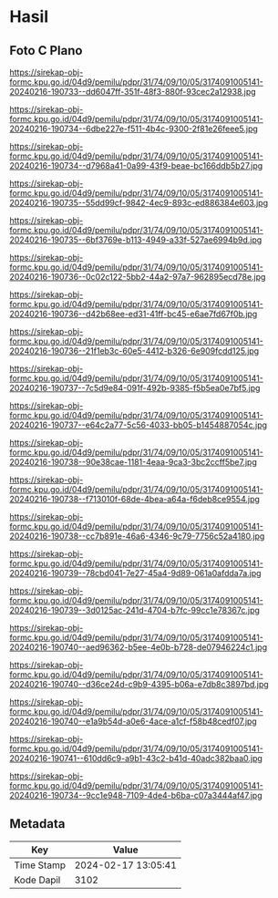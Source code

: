 # Hasil

## Foto C Plano

https://sirekap-obj-formc.kpu.go.id/04d9/pemilu/pdpr/31/74/09/10/05/3174091005141-20240216-190733--dd6047ff-351f-48f3-880f-93cec2a12938.jpg

https://sirekap-obj-formc.kpu.go.id/04d9/pemilu/pdpr/31/74/09/10/05/3174091005141-20240216-190734--6dbe227e-f511-4b4c-9300-2f81e26feee5.jpg

https://sirekap-obj-formc.kpu.go.id/04d9/pemilu/pdpr/31/74/09/10/05/3174091005141-20240216-190734--d7968a41-0a99-43f9-beae-bc166ddb5b27.jpg

https://sirekap-obj-formc.kpu.go.id/04d9/pemilu/pdpr/31/74/09/10/05/3174091005141-20240216-190735--55dd99cf-9842-4ec9-893c-ed886384e603.jpg

https://sirekap-obj-formc.kpu.go.id/04d9/pemilu/pdpr/31/74/09/10/05/3174091005141-20240216-190735--6bf3769e-b113-4949-a33f-527ae6994b9d.jpg

https://sirekap-obj-formc.kpu.go.id/04d9/pemilu/pdpr/31/74/09/10/05/3174091005141-20240216-190736--0c02c122-5bb2-44a2-97a7-962895ecd78e.jpg

https://sirekap-obj-formc.kpu.go.id/04d9/pemilu/pdpr/31/74/09/10/05/3174091005141-20240216-190736--d42b68ee-ed31-41ff-bc45-e6ae7fd67f0b.jpg

https://sirekap-obj-formc.kpu.go.id/04d9/pemilu/pdpr/31/74/09/10/05/3174091005141-20240216-190736--21f1eb3c-60e5-4412-b326-6e909fcdd125.jpg

https://sirekap-obj-formc.kpu.go.id/04d9/pemilu/pdpr/31/74/09/10/05/3174091005141-20240216-190737--7c5d9e84-091f-492b-9385-f5b5ea0e7bf5.jpg

https://sirekap-obj-formc.kpu.go.id/04d9/pemilu/pdpr/31/74/09/10/05/3174091005141-20240216-190737--e64c2a77-5c56-4033-bb05-b1454887054c.jpg

https://sirekap-obj-formc.kpu.go.id/04d9/pemilu/pdpr/31/74/09/10/05/3174091005141-20240216-190738--90e38cae-1181-4eaa-9ca3-3bc2ccff5be7.jpg

https://sirekap-obj-formc.kpu.go.id/04d9/pemilu/pdpr/31/74/09/10/05/3174091005141-20240216-190738--f713010f-68de-4bea-a64a-f6deb8ce9554.jpg

https://sirekap-obj-formc.kpu.go.id/04d9/pemilu/pdpr/31/74/09/10/05/3174091005141-20240216-190738--cc7b891e-46a6-4346-9c79-7756c52a4180.jpg

https://sirekap-obj-formc.kpu.go.id/04d9/pemilu/pdpr/31/74/09/10/05/3174091005141-20240216-190739--78cbd041-7e27-45a4-9d89-061a0afdda7a.jpg

https://sirekap-obj-formc.kpu.go.id/04d9/pemilu/pdpr/31/74/09/10/05/3174091005141-20240216-190739--3d0125ac-241d-4704-b7fc-99cc1e78367c.jpg

https://sirekap-obj-formc.kpu.go.id/04d9/pemilu/pdpr/31/74/09/10/05/3174091005141-20240216-190740--aed96362-b5ee-4e0b-b728-de07946224c1.jpg

https://sirekap-obj-formc.kpu.go.id/04d9/pemilu/pdpr/31/74/09/10/05/3174091005141-20240216-190740--d36ce24d-c9b9-4395-b06a-e7db8c3897bd.jpg

https://sirekap-obj-formc.kpu.go.id/04d9/pemilu/pdpr/31/74/09/10/05/3174091005141-20240216-190740--e1a9b54d-a0e6-4ace-a1cf-f58b48cedf07.jpg

https://sirekap-obj-formc.kpu.go.id/04d9/pemilu/pdpr/31/74/09/10/05/3174091005141-20240216-190741--610dd6c9-a9b1-43c2-b41d-40adc382baa0.jpg

https://sirekap-obj-formc.kpu.go.id/04d9/pemilu/pdpr/31/74/09/10/05/3174091005141-20240216-190734--9cc1e948-7109-4de4-b6ba-c07a3444af47.jpg


## Metadata

| Key        | Value               |
| ---------- | ------------------- |
| Time Stamp | 2024-02-17 13:05:41 |
| Kode Dapil | 3102                |



